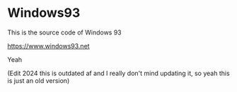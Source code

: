 # Windows93

This is the source code of Windows 93

https://www.windows93.net

Yeah

(Edit 2024 this is outdated af and I really don't mind updating it, so yeah this is just an old version)
